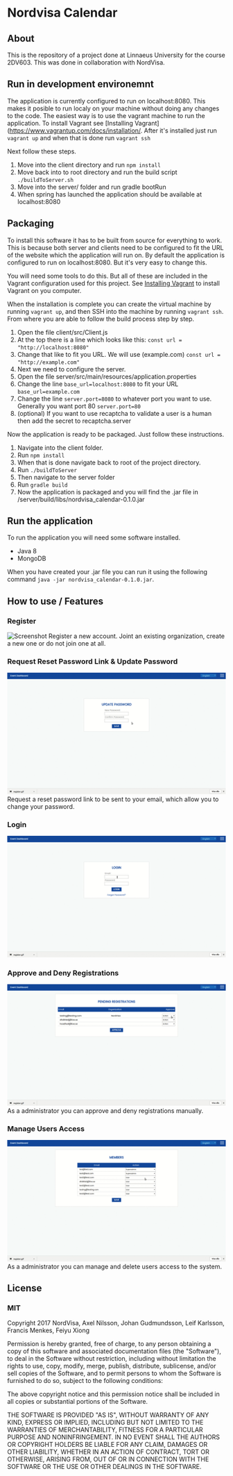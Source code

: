 # Nordvisa Calendar
## About
This is the repository of a project done at Linnaeus University for the course 2DV603. This was done in collaboration with NordVisa.

## Run in development environemnt
The application is currently configured to run on localhost:8080. This makes it posible to run localy on your machine without doing any changes to the code. The easiest way is to use the vagrant machine to run the application. To install Vagrant see [Installing Vagrant](https://www.vagrantup.com/docs/installation/. After it's installed just run `vagrant up` and when that is done run `vagrant ssh`

Next follow these steps.
1. Move into the client directory and run `npm install`
1. Move back into to root directory and run the build script `./buildToServer.sh`
1. Move into the server/ folder and run gradle bootRun
1. When spring has launched the application should be available at localhost:8080

## Packaging
To install this software it has to be built from source for everything to work. This is because
both server and clients need to be configured to fit the URL of the website which the application
will run on. By default the application is configured to run on localhost:8080. But it's very easy
to change this.

You will need some tools to do this. But all of these are included in the Vagrant configuration used for this project. See [Installing Vagrant](https://www.vagrantup.com/docs/installation/) to install Vagrant on you computer.

When the installation is complete you can create the virtual machine by running `vagrant up`, and then SSH into the machine by running `vagrant ssh`. From where you are able to follow the build process step by step.

1. Open the file client/src/Client.js
1. At the top there is a line which looks like this: `const url = "http://localhost:8080"`
1. Change that like to fit you URL. We will use (example.com) `const url = "http://example.com"`
1. Next we need to configure the server.
1. Open the file server/src/main/resources/application.properties
1. Change the line `base_url=localhost:8080` to fit your URL `base_url=example.com`
1. Change the line `server.port=8080` to whatever port you want to use. Generally you want port 80 `server.port=80`
1. (optional) If you want to use recaptcha to validate a user is a human then add the secret to recaptcha.server

Now the application is ready to be packaged. Just follow these instructions.

1. Navigate into the client folder.
1. Run `npm install`
1. When that is done navigate back to root of the project directory.
1. Run `./buildToServer`
1. Then navigate to the server folder
1. Run `gradle build`
1. Now the application is packaged and you will find the .jar file in /server/build/libs/nordvisa_calendar-0.1.0.jar

## Run the application
To run the application you will need some software installed.
* Java 8
* MongoDB

When you have created your .jar file you can run it using the following command `java -jar nordvisa_calendar-0.1.0.jar`.

## How to use / Features

### Register
![Screenshot](./documentation/howToUse/register.gif)
Register a new account. Joint an existing organization, create a new one or do not join one at all.

### Request Reset Password Link & Update Password
![Screenshot](./documentation/howToUse/reset.gif)
Request a reset password link to be sent to your email, which allow you to change your password.

### Login
![Screenshot](./documentation/howToUse/login.gif)

### Approve and Deny Registrations
![Screenshot](./documentation/howToUse/pending.gif)
As a administrator you can approve and deny registrations manually.

### Manage Users Access
![Screenshot](./documentation/howToUse/access.gif)
As a administrator you can manage and delete users access to the system.

## License
### MIT
Copyright 2017 NordVisa, Axel Nilsson, Johan Gudmundsson, Leif Karlsson, Francis Menkes, Feiyu Xiong

Permission is hereby granted, free of charge, to any person obtaining a copy of this software and associated documentation files (the "Software"), to deal in the Software without restriction, including without limitation the rights to use, copy, modify, merge, publish, distribute, sublicense, and/or sell copies of the Software, and to permit persons to whom the Software is furnished to do so, subject to the following conditions:

The above copyright notice and this permission notice shall be included in all copies or substantial portions of the Software.

THE SOFTWARE IS PROVIDED "AS IS", WITHOUT WARRANTY OF ANY KIND, EXPRESS OR IMPLIED, INCLUDING BUT NOT LIMITED TO THE WARRANTIES OF MERCHANTABILITY, FITNESS FOR A PARTICULAR PURPOSE AND NONINFRINGEMENT. IN NO EVENT SHALL THE AUTHORS OR COPYRIGHT HOLDERS BE LIABLE FOR ANY CLAIM, DAMAGES OR OTHER LIABILITY, WHETHER IN AN ACTION OF CONTRACT, TORT OR OTHERWISE, ARISING FROM, OUT OF OR IN CONNECTION WITH THE SOFTWARE OR THE USE OR OTHER DEALINGS IN THE SOFTWARE.
